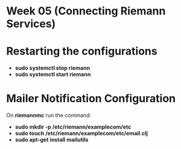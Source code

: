 # Week 05 (Connecting Riemann Services)

# Restarting the configurations
* **sudo systemctl stop riemann**
* **sudo systemctl start riemann**

# Mailer Notification Configuration
On **riemannmc** run the command:
* **sudo mkdir -p /etc/riemann/examplecom/etc**
* **sudo touch /etc/riemann/examplecom/etc/email.clj**
* **sudo apt-get install mailutils**